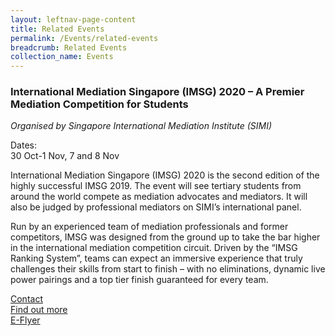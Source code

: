 ```yaml
---
layout: leftnav-page-content
title: Related Events
permalink: /Events/related-events
breadcrumb: Related Events
collection_name: Events
---
```

### **International Mediation Singapore (IMSG) 2020 – A Premier Mediation Competition for Students** 
*Organised by Singapore International Mediation Institute (SIMI)*

Dates:
<br>30 Oct-1 Nov, 7 and 8 Nov

International Mediation Singapore (IMSG) 2020 is the second edition of the highly successful IMSG 2019. The event will see tertiary students from around the world compete as mediation advocates and mediators. It will also be judged by professional mediators on SIMI’s international panel. 

Run by an experienced team of mediation professionals and former competitors, IMSG was designed from the ground up to take the bar higher in the international mediation competition circuit. Driven by the “IMSG Ranking System”, teams can expect an immersive experience that truly challenges their skills from start to finish – with no eliminations, dynamic live power pairings and a top tier finish guaranteed for every team.

[Contact](imsg@simi.org.sg)  
[Find out more](https://www.simi.org.sg/)
<br>[E-Flyer](https://drive.google.com/file/d/1g8QmRKTEpEuD-3mxBTdfJidkKTDmHGTn/view?usp=sharing)
